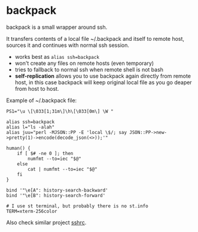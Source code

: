 # backpack

backpack is a small wrapper around ssh.

It transfers contents of a local file ~/.backpack and itself to remote host, sources it and continues with normal ssh session.


* works best as `alias ssh=backpack`
* won't create any files on remote hosts (even temporary)
* tries to fallback to normal ssh when remote shell is not bash
* **self-replication** allows you to use backpack again directly from remote host, in this case backpack will keep original local file as you go deaper from host to host.

Example of ~/.backpack file:
	
	PS1="\u \[\033[1;31m\]\h\[\033[0m\] \W "
	
	alias ssh=backpack
	alias l="ls -alah"
	alias juu="perl -MJSON::PP -E 'local \$/; say JSON::PP->new->pretty(1)->encode(decode_json(<>));'"
	
	human() {
		if [ $# -ne 0 ]; then
			numfmt --to=iec "$@"
		else
			cat | numfmt --to=iec "$@"
		fi
	}

	bind '"\e[A": history-search-backward'
	bind '"\e[B": history-search-forward'

	# I use st terminal, but probably there is no st.info
	TERM=xterm-256color

Also check similar project [sshrc](https://github.com/Russell91/sshrc).